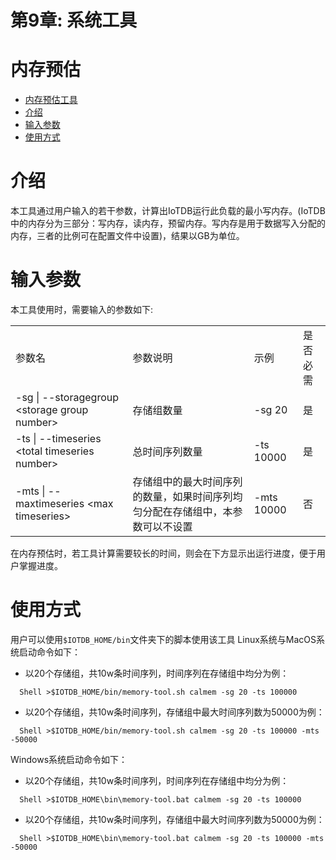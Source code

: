 <!--

    Licensed to the Apache Software Foundation (ASF) under one
    or more contributor license agreements.  See the NOTICE file
    distributed with this work for additional information
    regarding copyright ownership.  The ASF licenses this file
    to you under the Apache License, Version 2.0 (the
    "License"); you may not use this file except in compliance
    with the License.  You may obtain a copy of the License at

        http://www.apache.org/licenses/LICENSE-2.0

    Unless required by applicable law or agreed to in writing,
    software distributed under the License is distributed on an
    "AS IS" BASIS, WITHOUT WARRANTIES OR CONDITIONS OF ANY
    KIND, either express or implied.  See the License for the
    specific language governing permissions and limitations
    under the License.

-->

# 第9章: 系统工具
# 内存预估
<!-- TOC -->

- [内存预估工具](#内存预估工具)
- [介绍](#介绍)
- [输入参数](#输入参数)
- [使用方式](#使用方式)

<!-- /TOC -->

# 介绍
本工具通过用户输入的若干参数，计算出IoTDB运行此负载的最小写内存。(IoTDB中的内存分为三部分：写内存，读内存，预留内存。写内存是用于数据写入分配的内存，三者的比例可在配置文件中设置)，结果以GB为单位。

# 输入参数
本工具使用时，需要输入的参数如下:
<table>
   <tr>
      <td>参数名</td>
      <td>参数说明</td>
      <td>示例</td>
      <td>是否必需</td>
   </tr>
   <tr>
      <td>-sg | --storagegroup &lt;storage group number&gt;</td>
      <td>存储组数量</td>
      <td>-sg 20</td>
      <td>是</td>
   </tr>
   <tr>
      <td>-ts | --timeseries &lt;total timeseries number&gt;</td>
      <td>总时间序列数量</td>
      <td>-ts 10000</td>
      <td>是</td>
   </tr>
   <tr>
      <td>-mts | --maxtimeseries &lt;max timeseries&gt;</td>
      <td>存储组中的最大时间序列的数量，如果时间序列均匀分配在存储组中，本参数可以不设置</td>
      <td>-mts 10000</td>
      <td>否</td>
   </tr>

</table>

在内存预估时，若工具计算需要较长的时间，则会在下方显示出运行进度，便于用户掌握进度。

# 使用方式

用户可以使用```$IOTDB_HOME/bin```文件夹下的脚本使用该工具
Linux系统与MacOS系统启动命令如下：
* 以20个存储组，共10w条时间序列，时间序列在存储组中均分为例：
```
  Shell >$IOTDB_HOME/bin/memory-tool.sh calmem -sg 20 -ts 100000
```
* 以20个存储组，共10w条时间序列，存储组中最大时间序列数为50000为例：
```
  Shell >$IOTDB_HOME/bin/memory-tool.sh calmem -sg 20 -ts 100000 -mts -50000
```

Windows系统启动命令如下：
* 以20个存储组，共10w条时间序列，时间序列在存储组中均分为例：
```
  Shell >$IOTDB_HOME\bin\memory-tool.bat calmem -sg 20 -ts 100000
```
* 以20个存储组，共10w条时间序列，存储组中最大时间序列数为50000为例：
```
  Shell >$IOTDB_HOME\bin\memory-tool.bat calmem -sg 20 -ts 100000 -mts -50000
```

